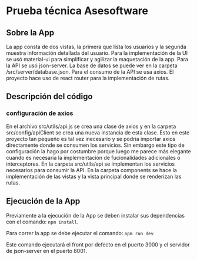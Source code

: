 # Prueba técnica Asesoftware

## Sobre la App

La app consta de dos vistas, la primera que lista los usuarios y la segunda muestra información detallada del usuario.
Para la implementación de la UI se usó material-ui para simplificar y agilizar la maquetación de la app.
Para la API se usó json-server. La base de datos se puede ver en la carpeta /src/server/database.json.
Para el consumo de la API se usa axios.
El proyecto hace uso de react router para la implementación de rutas.

## Descripción del código

### configuración de axios

En el archivo src/utils/api.js se crea una clase de axios y en la carpeta src/config/apiClient se crea una nueva instancia de esta clase. Esto en este proyecto tan pequeño es tal vez inecesario y se podría importar axios directamente donde se consumen los servicios. Sin embargo este tipo de configuración la hago por costumbre porque luego me parece más elegante cuando es necesaria la implementación de fucionalidades adicionales o interceptores.
En la carpeta src/utils/api se implementan los servicios necesarios para consumir la API.
En la carpeta components se hace la implementación de las vistas y la vista principal donde se renderizan las rutas.

## Ejecución de la App

Previamente a la ejecución de la App se deben instalar sus dependencias con el comando:
`npm install`.

Para correr la app se debe ejecutar el comando:
`npm run dev`

Este comando ejecutará el front por defecto en el puerto 3000 y el servidor de json-server en el puerto 8001.

